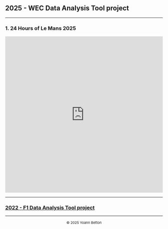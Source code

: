 ## 2025 - WEC Data Analysis Tool project

---

### 1. 24 Hours of Le Mans 2025


<iframe title="AnalysisWithSections" width="100%" height="500" src="https://app.powerbi.com/view?r=eyJrIjoiNmYyM2JiNTItMzBmZS00NjY5LTlmZGYtNWI4MmNjYzA4OTEzIiwidCI6IjZmYmZkYTI0LWJjZGUtNGY3MS04OTVlLWIyZTIyZjIwOTQ3MyIsImMiOjh9" frameborder="0" allowFullScreen="true"></iframe>


---

### [2022 - F1 Data Analysis Tool project](/page/f1-2022)

---

<div style="text-align: center">
  <p style="font-size:11px">&copy; 2025 Yoann Betton</p>
</div>

<!-- ---

<p style="font-size:11px">Page generated from <a href="https://github.com/yoannbtn/yoannbtn.github.io">github.com/yoannbtn</a>.</p> -->